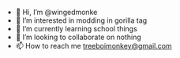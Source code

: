 - 👋 Hi, I’m @wingedmonke
- 👀 I’m interested in modding in gorilla tag
- 🌱 I’m currently learning school things
- 💞️ I’m looking to collaborate on nothing
- 📫 How to reach me treeboimonkey@gmail.com

<!---
wingedmonke/wingedmonke is a ✨ special ✨ repository because its `README.md` (this file) appears on your GitHub profile.
You can click the Preview link to take a look at your changes.
--->
